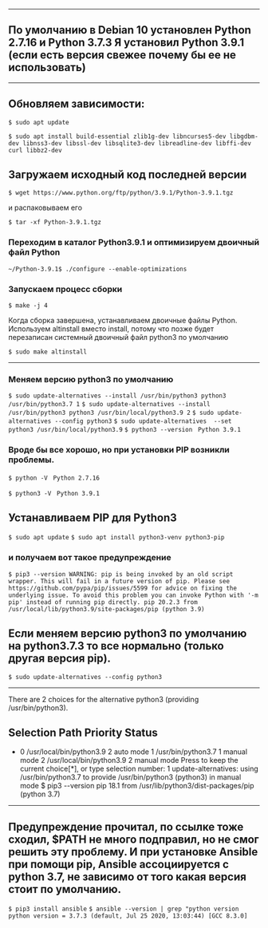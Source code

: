 ***
## По умолчанию в Debian 10 установлен Python 2.7.16 и Python 3.7.3 Я установил Python 3.9.1 (если есть версия свежее почему бы ее не использовать)
***
## Обновляем зависимости:

`$ sudo apt update`

`$ sudo apt install build-essential zlib1g-dev libncurses5-dev libgdbm-dev libnss3-dev libssl-dev libsqlite3-dev libreadline-dev libffi-dev curl libbz2-dev`

## Загружаем исходный код последней версии

`$ wget https://www.python.org/ftp/python/3.9.1/Python-3.9.1.tgz`

и распаковываем его

`$ tar -xf Python-3.9.1.tgz`

### Переходим в каталог Python3.9.1 и оптимизируем двоичный файл Python
 
`~/Python-3.9.1$ ./configure --enable-optimizations`

### Запускаем процесс сборки

`$ make -j 4`

 Когда сборка завершена, устанавливаем двоичные файлы Python. Используем altinstall вместо install, потому что позже будет перезаписан системный двоичный файл python3 по умолчанию

`$ sudo make altinstall`
****
### Меняем версию python3 по умолчанию

`$ sudo update-alternatives --install /usr/bin/python3 python3 /usr/bin/python3.7 1`
`$ sudo update-alternatives --install /usr/bin/python3 python3 /usr/bin/local/python3.9 2`
`$ sudo update-alternatives --config python3`
`$ sudo update-alternatives  --set python3 /usr/bin/local/python3.9`
`$ python3 --version`
` Python 3.9.1`

### Вроде бы все хорошо, но при установки PIP возникли проблемы.
 
`$ python -V`
` Python 2.7.16`

`$ python3 -V`
` Python 3.9.1`

## Устанавливаем PIP для Python3
`$ sudo apt update`
`$ sudo apt install python3-venv python3-pip`

### и получаем вот такое предупреждение 
 
`$ pip3 --version
WARNING: pip is being invoked by an old script wrapper. This will fail in a future version of pip.
Please see https://github.com/pypa/pip/issues/5599 for advice on fixing the underlying issue.
To avoid this problem you can invoke Python with '-m pip' instead of running pip directly.
pip 20.2.3 from /usr/local/lib/python3.9/site-packages/pip (python 3.9)`

## Если меняем версию python3 по умолчанию на python3.7.3 то все нормально (только другая версия pip).

`$ sudo update-alternatives --config python3`

*****
There are 2 choices for the alternative python3 (providing /usr/bin/python3).

  Selection    Path                      Priority   Status
------------------------------------------------------------
* 0            /usr/local/bin/python3.9   2         auto mode
  1            /usr/bin/python3.7         1         manual mode
  2            /usr/local/bin/python3.9   2         manual mode
Press <enter> to keep the current choice[*], or type selection number: 1
update-alternatives: using /usr/bin/python3.7 to provide /usr/bin/python3 (python3) in manual mode
$ pip3 --version
pip 18.1 from /usr/lib/python3/dist-packages/pip (python 3.7)
****

## Предупреждение прочитал, по ссылке тоже сходил, $PATH не много подправил, но не смог решить эту проблему. И при установке Ansible при помощи pip, Ansible ассоциируется с python 3.7, не зависимо от того какая версия стоит по умолчанию.

`$ pip3 install ansible`
`$ ansible --version | grep "python version
  python version = 3.7.3 (default, Jul 25 2020, 13:03:44) [GCC 8.3.0]`
  
  

  
  
  
  
  
  
  
  
  
  
  
  
  
